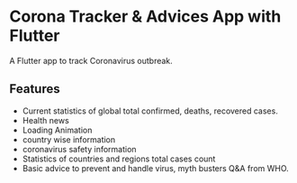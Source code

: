 # Corona Tracker & Advices App with Flutter

A Flutter app to track Coronavirus outbreak.


## Features
  - Current statistics of global total confirmed, deaths, recovered cases.
  - Health news
  - Loading Animation
  - country wise information
  - coronavirus safety information
  - Statistics of countries and regions total cases count
  - Basic advice to prevent and handle virus, myth busters Q&A from WHO.


